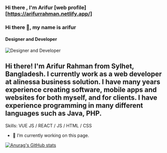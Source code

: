 ### Hi there , I'm Arifur [web profile][https://arifurrahman.netlify.app/]

### Hi there 👋, my name is arifur
#### Designer and Developer
![Designer and Developer](https://arturssmirnovs.github.io/github-profile-readme-generator/images/banner.png)

## Hi there! I'm Arifur Rahman from Sylhet, Bangladesh. I currently work as a web developer at alinessa business solution. I have many years experience creating software, mobile apps and websites for both myself, and for clients. I have experience programming in many different languages such as Java, PHP.

Skills: VUE JS / REACT / JS / HTML / CSS

- 🔭 I’m currently working on this page. 






[![Anurag's GitHub stats](https://github-readme-stats.vercel.app/api?username=arifurrex)](https://github.com/arifurrex/github-readme-stats)


